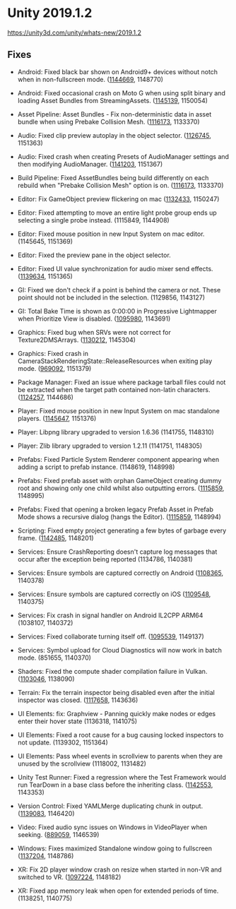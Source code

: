 # Unity 2019.1.2
https://unity3d.com/unity/whats-new/2019.1.2

## Fixes

<ul>
<li><p>Android: Fixed black bar shown on Android9+ devices without notch when in non-fullscreen mode. (<a href="https://issuetracker.unity3d.com/issues/android-android-9-devices-with-a-notch-are-not-in-full-screen-black-bar-is-visible-at-the-bottom-of-the-screen">1144669</a>, 1148770)</p></li>
<li><p>Android: Fixed occasional crash on Moto G when using split binary and loading Asset Bundles from StreamingAssets. (<a href="https://issuetracker.unity3d.com/issues/android-native-crash-on-moto-g-when-loading-assets-of-an-asset-bundle-from-an-obb">1145139</a>, 1150054)</p></li>
<li><p>Asset Pipeline: Asset Bundles - Fix non-deterministic data in asset bundle when using Prebake Collision Mesh. (<a href="https://issuetracker.unity3d.com/issues/when-prebake-collision-mesh-option-is-on-assetbundle-is-built-differently-each-time-we-rebuild-the-same-project">1116173</a>, 1133370)</p></li>
<li><p>Audio: Fixed clip preview autoplay in the object selector. (<a href="https://issuetracker.unity3d.com/issues/audio-is-not-played-when-selecting-audio-asset-in-asset-selector-with-auto-play-enabled-in-unity-versions-past-2018-dot-3-0b5">1126745</a>, 1151363)</p></li>
<li><p>Audio: Fixed crash when creating Presets of AudioManager settings and then modifying AudioManager. (<a href="https://issuetracker.unity3d.com/issues/fmodmemoryalloc-crash-when-creating-presets-of-audiomanager-settings-and-then-modifying-the-audiomanager">1141203</a>, 1151367)</p></li>
<li><p>Build Pipeline: Fixed AssetBundles being build differently on each rebuild when "Prebake Collision Mesh" option is on. (<a href="https://issuetracker.unity3d.com/issues/when-prebake-collision-mesh-option-is-on-assetbundle-is-built-differently-each-time-we-rebuild-the-same-project">1116173</a>, 1133370)</p></li>
<li><p>Editor: Fix GameObject preview flickering on mac (<a href="https://issuetracker.unity3d.com/issues/prefab-inspector-preview-window-flickers-when-moved">1132433</a>, 1150247)</p></li>
<li><p>Editor: Fixed attempting to move an entire light probe group ends up selecting a single probe instead. (1115849, 1144908)</p></li>
<li><p>Editor: Fixed mouse position in new Input System on mac editor. (1145645, 1151369)</p></li>
<li><p>Editor: Fixed the preview pane in the object selector.</p></li>
<li><p>Editor: Fixed UI value synchronization for audio mixer send effects. (<a href="https://issuetracker.unity3d.com/issues/slider-value-for-audiomixers-send-level-in-the-inspector-window-does-not-match-the-same-value-in-audio-mixer-group">1139634</a>, 1151365)</p></li>
<li><p>GI: Fixed we don't check if a point is behind the camera or not. These point should not be included in the selection. (1129856, 1143127)</p></li>
<li><p>GI: Total Bake Time is shown as 0:00:00 in Progressive Lightmapper when Prioritize View is disabled. (<a href="https://issuetracker.unity3d.com/issues/total-bake-time-is-shown-as-0-00-00-in-progressive-lightmapper-when-prioritize-view-is-disabled">1095980</a>, 1143691)</p></li>
<li><p>Graphics: Fixed bug when SRVs were not correct for Texture2DMSArrays. (<a href="https://issuetracker.unity3d.com/issues/graphics-textures-srvs-are-not-correct-for-texture2dmsarrays">1130212</a>, 1145304)</p></li>
<li><p>Graphics: Fixed crash in CameraStackRenderingState::ReleaseResources when exiting play mode. (<a href="https://issuetracker.unity3d.com/issues/camerastackrenderingstate-releaseresources-crash-when-exiting-play-mode">969092</a>, 1151379)</p></li>
<li><p>Package Manager: Fixed an issue where package tarball files could not be extracted when the target path contained non-latin characters. (<a href="https://issuetracker.unity3d.com/issues/package-manager-fails-to-resolve-packages-when-the-windows-user-name-contains-non-latin-characters">1124257</a>, 1144686)</p></li>
<li><p>Player: Fixed mouse position in new Input System on mac standalone players. (<a href="https://issuetracker.unity3d.com/issues/osx-the-x-value-for-mouse-position-is-off-after-switching-into-fullscreen-mode">1145647</a>, 1151376)</p></li>
<li><p>Player: Libpng library upgraded to version 1.6.36 (1141755, 1148310)</p></li>
<li><p>Player: Zlib library upgraded to version 1.2.11 (1141751, 1148305)</p></li>
<li><p>Prefabs: Fixed Particle System Renderer component appearing when adding a script to prefab instance. (1148619, 1148998)</p></li>
<li><p>Prefabs: Fixed prefab asset with orphan GameObject creating dummy root and showing only one child whilst also outputting errors. (<a href="https://issuetracker.unity3d.com/issues/prefab-asset-with-orphan-gameobject-creates-dummy-root-in-prefab-mode-but-shows-only-one-child-under-it-and-spews-errors">1115859</a>, 1148995)</p></li>
<li><p>Prefabs: Fixed that opening a broken legacy Prefab Asset in Prefab Mode shows a recursive dialog (hangs the Editor). (<a href="https://issuetracker.unity3d.com/issues/prefab-asset-with-orphan-gameobject-creates-dummy-root-in-prefab-mode-but-shows-only-one-child-under-it-and-spews-errors">1115859</a>, 1148994)</p></li>
<li><p>Scripting: Fixed empty project generating a few bytes of garbage every frame. (<a href="https://issuetracker.unity3d.com/issues/gc-allocates-9b-garbage-every-frame-when-executing-nativeinputsystem-dot-shouldrunupdate">1142485</a>, 1148201)</p></li>
<li><p>Services: Ensure CrashReporting doesn't capture log messages that occur after the exception being reported (1134786, 1140381)</p></li>
<li><p>Services: Ensure symbols are captured correctly on Android (<a href="https://issuetracker.unity3d.com/issues/android-error-walking-path-errors-thrown-after-completing-a-build-and-having-crash-and-exception-reporting-enabled">1108365</a>, 1140378)</p></li>
<li><p>Services: Ensure symbols are captured correctly on iOS (<a href="https://issuetracker.unity3d.com/issues/ios-automatic-dsym-uploading-doesnt-log-on-first-build-or-archive">1109548</a>, 1140375)</p></li>
<li><p>Services: Fix crash in signal handler on Android IL2CPP ARM64 (1038107, 1140372)</p></li>
<li><p>Services: Fixed collaborate turning itself off. (<a href="https://issuetracker.unity3d.com/issues/collaborate-turns-itself-off">1095539</a>, 1149137)</p></li>
<li><p>Services: Symbol upload for Cloud Diagnostics will now work in batch mode. (851655, 1140370)</p></li>
<li><p>Shaders: Fixed the compute shader compilation failure in Vulkan. (<a href="https://issuetracker.unity3d.com/issues/vulkan-compute-shader-compilation-failure-with-vulkan-plus-msaa-plus-tex2darray-declaration-slash-operation-macros">1103046</a>, 1138090)</p></li>
<li><p>Terrain: Fix the terrain inspector being disabled even after the initial inspector was closed. (<a href="https://issuetracker.unity3d.com/issues/terrain-paint-functionality-is-disabled-in-second-inspector-when-you-close-initial-inspector">1117658</a>, 1143636)</p></li>
<li><p>UI Elements: fix: Graphview - Panning quickly make nodes or edges enter their hover state (1136318, 1141075)</p></li>
<li><p>UI Elements: Fixed a root cause for a bug causing locked inspectors to not update. (1139302, 1151364)</p></li>
<li><p>UI Elements: Pass wheel events in scrollview to parents when they are unused by the scrollview (1118002, 1131482)</p></li>
<li><p>Unity Test Runner: Fixed a regression where the Test Framework would run TearDown in a base class before the inheriting class. (<a href="https://issuetracker.unity3d.com/issues/testrunner-teardown-and-unityteardown-get-called-on-base-class-first">1142553</a>, 1143353)</p></li>
<li><p>Version Control: Fixed YAMLMerge duplicating chunk in output. (<a href="https://issuetracker.unity3d.com/issues/unityyamlmerge-duplicate-chunk-in-the-output-file">1139083</a>, 1146420)</p></li>
<li><p>Video: Fixed audio sync issues on Windows in VideoPlayer when seeking. (<a href="https://issuetracker.unity3d.com/issues/setting-videoplayer-dot-frame-from-code-offsets-audio">889059</a>, 1146539)</p></li>
<li><p>Windows: Fixes maximized Standalone window going to fullscreen (<a href="https://issuetracker.unity3d.com/issues/fullscreen-mode-maximized-window-functionality-is-broken-and-any-built-player-changes-to-non-window-mode-when-maximizing">1137204</a>, 1148786)</p></li>
<li><p>XR: Fix 2D player window crash on resize when started in non-VR and switched to VR. (<a href="https://issuetracker.unity3d.com/issues/uwp-app-triggers-an-exception-when-resizing-uwp-window-after-exiting-xr-mode">1097224</a>, 1148182)</p></li>
<li><p>XR: Fixed app memory leak when open for extended periods of time. (1138251, 1140775)</p></li>
</ul>
